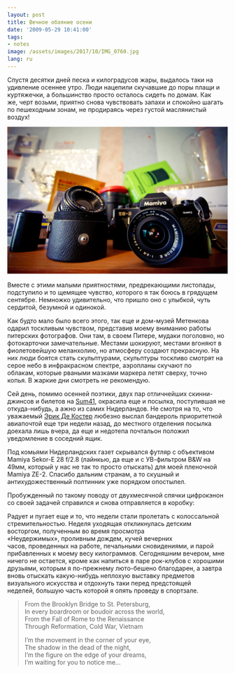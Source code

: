 ```yaml
---
layout: post
title: Вечное обаяние осени
date: '2009-05-29 10:41:00'
tags:
- notes
image: /assets/images/2017/10/IMG_0760.jpg
lang: ru
---
```


Спустя десятки дней песка и килоградусов жары, выдалось таки на удивление осеннее утро. Люди нацепили скучавшие до поры плащи и куртяжечки, а большинство просто осталось сидеть по домам. Как же,&nbsp;черт возьми,&nbsp;приятно снова чувствовать запахи и спокойно шагать по пешеходным зонам, не продираясь через густой маслянистый воздух!

![Моя теплая ламповая Mamiya ZE, Дмитрий Афонин, 2010](/assets/images/2017/10/IMG_0760.jpg)

Вместе с этими малыми приятностями,&nbsp;предрекающими листопады, подступило и то щемящее чувство,&nbsp;которого я так боюсь в грядущем сентябре. Немножко удивительно,&nbsp;что пришло оно с улыбкой, чуть сердитой,&nbsp;безумной и одинокой.

Как будто мало было всего этого,&nbsp;так еще и дом-музей Метенкова одарил тоскливым чувством,&nbsp;представив моему вниманию работы питерских фотографов. Они там,&nbsp;в своем Питере,&nbsp;мудаки поголовно,&nbsp;но фотокарточки замечательные. Местами шокируют, местами вгоняют в фиолетовейшую меланхолию, но атмосферу создают прекрасную. На них люди боятся стать скульптурами,&nbsp;скульптуры тоскливо смотрят на серое небо в инфракрасном спектре, аэропланы скучают по облакам,&nbsp;которые рваными мазками маркера летят сверху,&nbsp;точно копья. В жаркие дни смотреть не рекомендую.

Сей день,&nbsp;помимо осенней поэтики, двух пар отличнейших скинни-джинсов и билетов на [Sum41](http://en.wikipedia.org/wiki/Sum_41), окрасила еще и посылка,&nbsp;поступившая не откуда-нибудь,&nbsp;а ажно из самих Нидерландов. Не смотря на то,&nbsp;что уважаемый [Эрик Де Костер](http://myworld.ebay.com/anthosvader/) любезно выслал бандероль приоритетной авиапочтой еще три недели назад,&nbsp;до местного отделения посылка доехала лишь вчера,&nbsp;да еще и недотепа почтальон положил уведомление в соседний ящик.

Под комьями Нидерландских газет скрывался футляр с объективом Mamiya Sekor-E 28 f/2.8 (лайнкью,&nbsp;да еще и с УВ-фильтром B&W на 49мм,&nbsp;который у нас не так то просто отыскать) для моей пленочной Mamiya ZE-2. Спасибо дальним странам,&nbsp;а то скушный и антихудожественный полтинник уже порядком опостылел.

Пробужденный по такому поводу от двухмесячной спячки цифрокэнон со своей задачей справился и снова отправляется в коробку:

Радует и пугает еще и то,&nbsp;что недели стали пролетать с колоссальной стремительностью. Неделя уходящая откликнулась детским восторгом,&nbsp;полученным во время просмотра «Неудержимых»,&nbsp;проливным дождем, кучей вечерних часов,&nbsp;проведенных на работе, печальными сновидениями, и парой прибавленных к моему весу килограммов. Сегодняшним вечером,&nbsp;мне ничего не остается,&nbsp;кроме как напиться в паре рок-клубов с хорошими друзьями, которым я по-прежнему люто-бешено благодарен, а завтра вновь отыскать какую-нибудь неплохую выставку предметов визуального искусства и отдохнуть таки перед предстоящей неделей,&nbsp;большую часть которой я опять проведу в спортзале.

> From the Brooklyn Bridge to St. Petersburg,  
> In every boardroom or boudoir across the world,  
> From the Fall of Rome to the Renaissance  
> Through Reformation, Cold War, Vietnam
> 
> I’m the movement in the corner of your eye,  
> The shadow in the dead of the night,  
> I’m the figure on the edge of your dreams,  
> I’m waiting for you to notice me… 